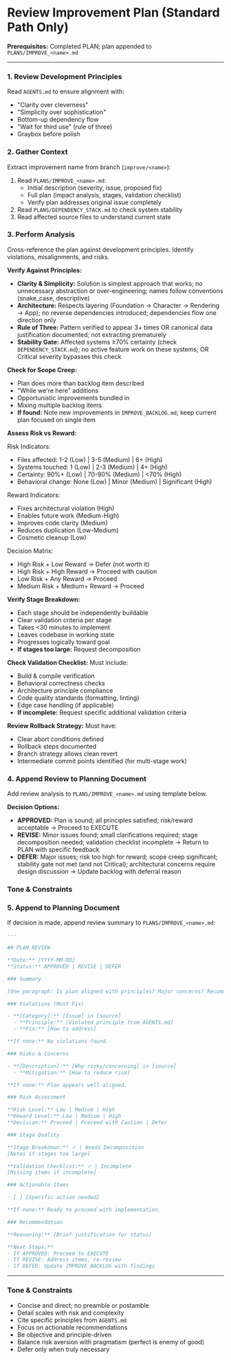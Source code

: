 # Review Improvement Plan (Standard Path Only)

**Prerequisites:** Completed PLAN; plan appended to `PLANS/IMPROVE_<name>.md`

---

### 1. Review Development Principles

Read `AGENTS.md` to ensure alignment with:
- "Clarity over cleverness"
- "Simplicity over sophistication"
- Bottom-up dependency flow
- "Wait for third use" (rule of three)
- Graybox before polish

### 2. Gather Context

Extract improvement name from branch (`improve/<name>`):

1. Read `PLANS/IMPROVE_<name>.md`:
   - Initial description (severity, issue, proposed fix)
   - Full plan (impact analysis, stages, validation checklist)
   - Verify plan addresses original issue completely
2. Read `PLANS/DEPENDENCY_STACK.md` to check system stability
3. Read affected source files to understand current state

### 3. Perform Analysis

Cross-reference the plan against development principles. Identify violations, misalignments, and risks.

**Verify Against Principles:**
- **Clarity & Simplicity:** Solution is simplest approach that works; no unnecessary abstraction or over-engineering; names follow conventions (snake_case, descriptive)
- **Architecture:** Respects layering (Foundation → Character → Rendering → App); no reverse dependencies introduced; dependencies flow one direction only
- **Rule of Three:** Pattern verified to appear 3+ times OR canonical data justification documented; not extracting prematurely
- **Stability Gate:** Affected systems ≥70% certainty (check `DEPENDENCY_STACK.md`); no active feature work on these systems; OR Critical severity bypasses this check

**Check for Scope Creep:**
- Plan does more than backlog item described
- "While we're here" additions
- Opportunistic improvements bundled in
- Mixing multiple backlog items
- **If found:** Note new improvements in `IMPROVE_BACKLOG.md`; keep current plan focused on single item

**Assess Risk vs Reward:**

Risk Indicators:
- Files affected: 1-2 (Low) | 3-5 (Medium) | 6+ (High)
- Systems touched: 1 (Low) | 2-3 (Medium) | 4+ (High)  
- Certainty: 90%+ (Low) | 70-90% (Medium) | <70% (High)
- Behavioral change: None (Low) | Minor (Medium) | Significant (High)

Reward Indicators:
- Fixes architectural violation (High)
- Enables future work (Medium-High)
- Improves code clarity (Medium)
- Reduces duplication (Low-Medium)
- Cosmetic cleanup (Low)

Decision Matrix:
- High Risk + Low Reward → Defer (not worth it)
- High Risk + High Reward → Proceed with caution
- Low Risk + Any Reward → Proceed
- Medium Risk + Medium+ Reward → Proceed

**Verify Stage Breakdown:**
- Each stage should be independently buildable
- Clear validation criteria per stage
- Takes <30 minutes to implement
- Leaves codebase in working state
- Progresses logically toward goal
- **If stages too large:** Request decomposition

**Check Validation Checklist:**
Must include:
- Build & compile verification
- Behavioral correctness checks
- Architecture principle compliance
- Code quality standards (formatting, linting)
- Edge case handling (if applicable)
- **If incomplete:** Request specific additional validation criteria

**Review Rollback Strategy:**
Must have:
- Clear abort conditions defined
- Rollback steps documented
- Branch strategy allows clean revert
- Intermediate commit points identified (for multi-stage work)

### 4. Append Review to Planning Document

Add review analysis to `PLANS/IMPROVE_<name>.md` using template below.

**Decision Options:**
- **APPROVED:** Plan is sound; all principles satisfied; risk/reward acceptable → Proceed to EXECUTE
- **REVISE:** Minor issues found; small clarifications required; stage decomposition needed; validation checklist incomplete → Return to PLAN with specific feedback
- **DEFER:** Major issues; risk too high for reward; scope creep significant; stability gate not met (and not Critical); architectural concerns require design discussion → Update backlog with deferral reason

### Tone & Constraints

### 5. Append to Planning Document

If decision is made, append review summary to `PLANS/IMPROVE_<name>.md`:

```markdown
---

## PLAN REVIEW

**Date:** [YYYY-MM-DD]
**Status:** APPROVED | REVISE | DEFER

### Summary

[One paragraph: Is plan aligned with principles? Major concerns? Recommendation?]

### Violations (Must Fix)

- **[Category]:** [Issue] in [source]
  - **Principle:** [Violated principle from AGENTS.md]
  - **Fix:** [How to address]

**If none:** No violations found.

### Risks & Concerns

- **[Description]:** [Why risky/concerning] in [source]
  - **Mitigation:** [How to reduce risk]

**If none:** Plan appears well-aligned.

### Risk Assessment

**Risk Level:** Low | Medium | High
**Reward Level:** Low | Medium | High
**Decision:** Proceed | Proceed with Caution | Defer

### Stage Quality

**Stage Breakdown:** ✓ | Needs Decomposition
[Notes if stages too large]

**Validation Checklist:** ✓ | Incomplete
[Missing items if incomplete]

### Actionable Items

- [ ] [Specific action needed]

**If none:** Ready to proceed with implementation.

### Recommendation

**Reasoning:** [Brief justification for status]

**Next Steps:**
- If APPROVED: Proceed to EXECUTE
- If REVISE: Address items, re-review
- If DEFER: Update IMPROVE_BACKLOG with findings
```

---

### Tone & Constraints

- Concise and direct; no preamble or postamble
- Detail scales with risk and complexity
- Cite specific principles from `AGENTS.md`
- Focus on actionable recommendations
- Be objective and principle-driven
- Balance risk aversion with pragmatism (perfect is enemy of good)
- Defer only when truly necessary
